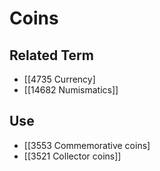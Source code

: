 # Coins  

## Related Term

- [[4735 Currency]
- [[14682 Numismatics]]  

## Use

- [[3553 Commemorative coins]
- [[3521 Collector coins]]  

